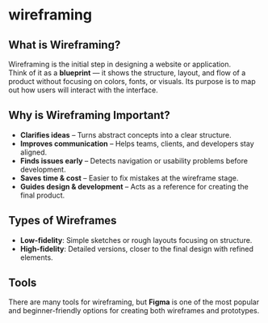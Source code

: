 # wireframing

## What is Wireframing?
Wireframing is the initial step in designing a website or application.  
Think of it as a **blueprint** — it shows the structure, layout, and flow of a product without focusing on colors, fonts, or visuals. Its purpose is to map out how users will interact with the interface.

## Why is Wireframing Important?
- **Clarifies ideas** – Turns abstract concepts into a clear structure.  
- **Improves communication** – Helps teams, clients, and developers stay aligned.  
- **Finds issues early** – Detects navigation or usability problems before development.  
- **Saves time & cost** – Easier to fix mistakes at the wireframe stage.  
- **Guides design & development** – Acts as a reference for creating the final product.  

## Types of Wireframes
- **Low-fidelity**: Simple sketches or rough layouts focusing on structure.  
- **High-fidelity**: Detailed versions, closer to the final design with refined elements.  

## Tools
There are many tools for wireframing, but **Figma** is one of the most popular and beginner-friendly options for creating both wireframes and prototypes.
